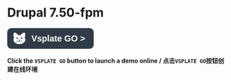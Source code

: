 # Drupal 7.50-fpm

<a href="https://www.vsplate.com/?docker-compose=https://github.com/vsplate/dcenvs/drupal/7.50-fpm"><img alt="VSPLATE GO" src="https://raw.githubusercontent.com/vsplate/images/master/vsgo_btn.png" width="200px"></a>

**Click the `VSPLATE GO` button to launch a demo online / 点击`VSPLATE GO`按钮创建在线环境**